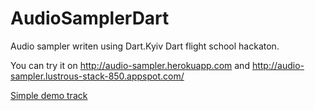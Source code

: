 AudioSamplerDart
================

Audio sampler writen using Dart.Kyiv Dart flight school hackaton.

You can try it on  http://audio-sampler.herokuapp.com and http://audio-sampler.lustrous-stack-850.appspot.com/

<a href="http://audio-sampler.herokuapp.com/#1180535">Simple demo track</a>
